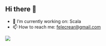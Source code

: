 ## Hi there 👋

- 🔭 I’m currently working on: Scala
- 📫 How to reach me: felecrear@gmail.com

![](https://github.com/felecrear/felecrear/blob/main/images/github-contribution-grid-snake.svg)
